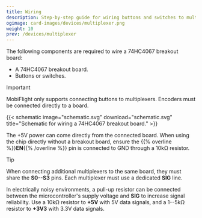 ```yaml
---
title: Wiring
description: Step-by-step guide for wiring buttons and switches to multiplexers.
ogimage: card-images/devices/multiplexer.png
weight: 10
prev: /devices/multiplexer
---
```


The following components are required to wire a 74HC4067 breakout board:

- A 74HC4067 breakout board.
- Buttons or switches.

> [!IMPORTANT]
> MobiFlight only supports connecting buttons to multiplexers. Encoders must be connected directly to a board.

{{< schematic image="schematic.svg" download="schematic.svg" title="Schematic for wiring a 74HC4067 breakout board." >}}

The +5V power can come directly from the connected board. When using the chip directly without a breakout board, ensure the {{% overline %}}**EN**{{% /overline %}} pin is connected to GND through a 10kΩ resistor.

> [!TIP]
> When connecting additional multiplexers to the same board, they must share the **S0--S3** pins. Each multiplexer must use a dedicated **SIG** line.
>
> In electrically noisy environments, a pull-up resistor can be connected between the microcontroller's supply voltage and **SIG** to increase signal reliability. Use a 10kΩ resistor to **+5V** with 5V data signals, and a 1--5kΩ resistor to **+3V3** with 3.3V data signals.
